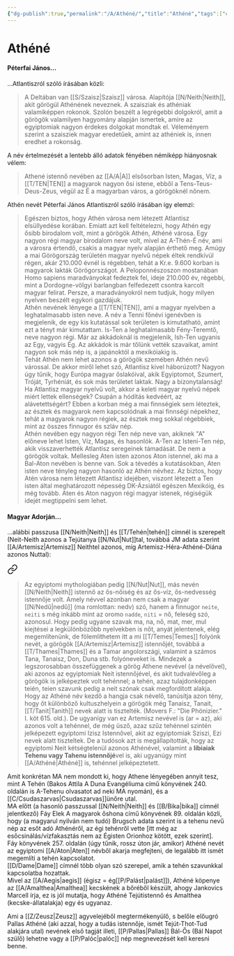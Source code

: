 ```yaml
---
{"dg-publish":true,"permalink":"/A/Athéné/","title":"Athéné","tags":["containstransclusions"],"created":"2023-10-13T01:08","updated":"2024-02-01T11:14"}
---
```



# Athéné

#### Péterfai János...

...Atlantiszról szóló írásában közli:  
> A Deltában van [[S/Szaisz\|Szaisz]] városa. Alapítója [[N/Neith\|Neith]], akit görögül Athénének neveznek. A szaisziak és athéniak valamiképpen rokonok. Szolón beszélt a legrégebbi dolgokról, amit a görögök valamilyen hagyomány alapján ismertek, amire az egyiptomiak nagyon érdekes dolgokat mondtak el. Véleményem szerint a szaisziek magyar eredetűek, amint az athéniek is, innen eredhet a rokonság.  

A név értelmezését a lentebb álló adatok fényében némiképp hiányosnak vélem:  
> Athené istennő nevében az [[A/A\|A]] elsősorban Isten, Magas, Víz, a [[T/TEN\|TEN]] a magyarok nagyon ősi istene, ebből a Tens-Teus-Deus-Zeus, végül az É a magyarban város, a görögöknél nőnem.  

Athén nevét Péterfai János Atlantiszról szóló írásában így elemzi:  
> Egészen biztos, hogy Athén városa nem létezett Atlantisz elsüllyedése korában. Emiatt azt kell feltételezni, hogy Athén egy ősibb birodalom volt, mint a görögök Athén, Athéné városa. Egy nagyon régi magyar birodalom neve volt, mivel az A-Thén-É név, ami a városra értendő, csakis a magyar nyelv alapján érthető meg. Amúgy a mai Görögország területén magyar nyelvű népek éltek rendkívül régen, akár 210.000 évnél is régebben, tehát a Kr.e. 9.600 korban is magyarok lakták Görögországot. A Peloponnészoszon mostanában Homo sapiens maradványokat fedeztek fel, ideje 210.000 év, régebbi, mint a Dordogne-völgyi barlangban felfedezett csontra karcolt magyar felirat. Persze, a maradványokról nem tudjuk, hogy milyen nyelven beszélt egykori gazdájuk.  
> Athén nevének lényege a [[T/TEN\|TEN]], ami a magyar nyelvben a leghatalmasabb isten neve. A név a Tenni főnévi igenévben is megjelenik, de egy kis kutatással sok területen is kimutatható, amint ezt a tényt már kimutattam. Is-Ten a leghatalmasabb Fény-Teremtő, neve nagyon régi. Már az akkádoknál is megjelenik, Ish-Ten ugyanis az Egy, vagyis Ég. Az akkádok is már tőlünk vették szavaikat, amint nagyon sok más nép is, a japánoktól a mexikóiakig is.  
> Tehát Athén nem lehet azonos a görögök szemében Athén nevű várossal. De akkor miről lehet szó, Atlantisz kivel háborúzott? Nagyon úgy tűnik, hogy Európa magyar őslakóival, akik Egyiptomot, Szumert, Tróját, Tyrhéniát, és sok más területet laktak. Nagy a bizonytalanság! Ha Atlantisz magyar nyelvű volt, akkor a keleti magyar nyelvű népek miért lettek ellenségek? Csupán a hódítás kedvéért, az alávetettségért? Ebben a korban még a mai finnségiek sem léteztek, az észtek és magyarok nem kapcsolódnak a mai finnségi népekhez, tehát a magyarok nagyon régiek, az észtek meg sokkal régebbiek, mint az összes finnugor és szláv nép.  
> Athén nevében egy nagyon régi Ten nép neve van, akiknek "A" előneve lehet Isten, Víz, Magas, és hasonlók. A-Ten az Isteni-Ten nép, akik visszaverhették Atlantisz seregeinek támadását. De nem a görögök voltak. Mellesleg Aten isten azonos Aton istennel, aki ma a Bal-Aton nevében is benne van. Sok a tévedés a kutatásokban, Aten isten neve tényleg nagyon hasonló az Athén névhez. Az biztos, hogy Atén városa nem létezett Atlantisz idejében, viszont létezett a Ten isten által meghatározott népesség DK-Ázsiától egészen Mexikóig, és még tovább. Aten és Aton nagyon régi magyar istenek, régiségük idejét megtippelni sem lehet.  

#### Magyar Adorján...

...alábbi passzusa [[N/Neith\|Neith]] és [[T/Tehén\|tehén]] címnél is szerepelt (Neit-Neith azonos a Tejútanya [[N/Nut\|Nut]]tal, továbbá JM adata szerint [[A/Artemisz\|Artemisz]] Neithtel azonos, míg Artemisz-Héra-Athéné-Diána azonos Nuttal):  

<div class="transclusion internal-embed is-loaded"><a class="markdown-embed-link" href="/t/tehen/#lxp7ia" aria-label="Open link"><svg xmlns="http://www.w3.org/2000/svg" width="24" height="24" viewBox="0 0 24 24" fill="none" stroke="currentColor" stroke-width="2" stroke-linecap="round" stroke-linejoin="round" class="svg-icon lucide-link"><path d="M10 13a5 5 0 0 0 7.54.54l3-3a5 5 0 0 0-7.07-7.07l-1.72 1.71"></path><path d="M14 11a5 5 0 0 0-7.54-.54l-3 3a5 5 0 0 0 7.07 7.07l1.71-1.71"></path></svg></a><div class="markdown-embed">



> Az egyiptomi mythologiában pedig [[N/Nut\|Nut]], más nevén [[N/Neith\|Neith]] istennő az ős-nőiség és az ős-víz, ős-nedvesség istennője volt. Amely névvel azonban nem csak a magyar [[N/Nedű\|nedű]] (ma romlottan: nedv) szó, hanem a finnugor `neite`, `neiti` s még inkább mint az oromo `nadde`, `niti` = nő, feleség szó, azonosul. Hogy pedig ugyane szavak ma, na, nő, mat, mer, mul kiejtései a legkülönbözőbb nyelvekben is nőt, anyát jelentenek, elég megemlítenünk, de fölemlíthetem itt a mi [[T/Temes\|Temes]] folyónk nevét, a görögök [[A/Artemisz\|Artemisz]] istennőjét, továbbá a [[T/Thames\|Thames]] és a Tamar angolországi, valamint a számos Tana, Tanaisz, Don, Duna stb. folyóneveket is. Mindezek a legszorosabban összefüggenek a görög Athene nevével (a névelővel), aki azonos az egyiptomiak Neit istennőjével, és akit tudvalévőleg a görögök is jelképeztek volt tehénnel; a tehén, azaz tulajdonképpen teién, teien szavunk pedig a neit szónak csak megfordított alakja. Hogy az Athéné név kezdő a hangja csak névelő, tanúsítja azon tény, hogy őt különböző kultuszhelyein a görögök még Tanaisz, Tanait, [[T/Tanit\|Tanith]] nevek alatt is tisztelték. (Movers F.: "Die Phönizier." I. köt 615. old.). De ugyanígy van ez Artemisz nevével is (ar = az), aki azonos volt a tehénnel, de még üsző, azaz szűz tehénnel szintén jelképezett egyiptomi Izisz Istennővel, akit az egyiptomiak Sziszi, Ezi nevek alatt tiszteltek. De a tudósok azt is megállapították, hogy az egyiptomi Neit kétségtelenül azonos Athénével, valamint a **líbiaiak Tehenu vagy Tahenu istennőjé**vel is, aki ugyanúgy mint [[A/Athéné\|Athéné]] is, tehénnel jelképeztetett.  


</div></div>


Amit konkrétan MA nem mondott ki, hogy Athene lényegében annyit tesz, mint A Tehén (Bakos Attila A Duna Evangéliuma című könyvének 240. oldalán is A-Tehenu olvasatot ad neki MA nyomán), és a [[C/Csudaszarvas\|Csudaszarvas]]ünőre utal.  
MA előtt (a hasonló passzussal [[N/Neith\|Neith]] és [[B/Bika\|bika]] címnél jelentkező) Fáy Elek A magyarok őshona című könyvének 89. oldalán közli, hogy (a magyarul nyilván nem tudó) Brugsch adata szerint is a tehenu nevű nép az esőt adó Athénéről, az égi tehénről vette \[itt még az esőcsinálás/vízfakasztás nem az Égisten Orionhoz kötött, ezek szerint\].  
Fáy könyvének 257. oldalán (úgy tűnik, rossz úton jár, amikor) Athéné nevét az egyiptomi [[A/Aton\|Aten]] névből akarja megfejteni, de legalább itt ismét megemlíti a tehén kapcsolatot.  
[[D/Dame\|Dame]] címnél több olyan szó szerepel, amik a tehén szavunkkal kapcsolatba hozattak.  
Mivel az [[A/Aegis\|aegis]] (égisz = ég[[P/Palást\|palást]]), Athéné köpenye az [[A/Amalthea\|Amalthea]] kecskének a bőréből készült, ahogy Jankovics Marcell írja, ez is jól mutatja, hogy Athéné Tejútistennő és Amalthea (kecske-állatalakja) egy és ugyanaz.  

Ami a [[Z/Zeusz\|Zeusz]] agyvelejéből megtermékenyülő, s belőle előugró Pallas Athéné (aki azzal, hogy a tudás istennője, ismét Tejút-Thot-Tud alakjára utal) nevének első tagját illeti, [[P/Pallas\|Pallas]] Bál-Ős (Bál Napot szülő) lehetne vagy a [[P/Palóc\|palóc]] nép megnevezését kell keresni benne.  